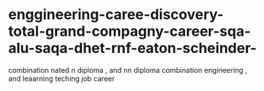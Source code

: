 # enggineering-caree-discovery-total-grand-compagny-career-sqa-alu-saqa-dhet-rnf-eaton-scheinder-
combination nated n diploma , and nn diploma combination  engineering , and leaarning teching job career
